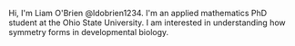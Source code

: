 Hi, I'm Liam O'Brien @ldobrien1234. I'm an applied mathematics PhD student at the Ohio State University. I am interested in understanding how symmetry forms in developmental biology.
